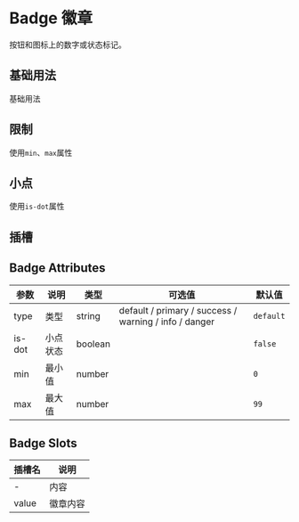 # Badge 徽章

按钮和图标上的数字或状态标记。

## 基础用法

基础用法

<ViewSfc src="../../components/show/badge/badge.vue" ></ViewSfc>

## 限制

使用`min`、`max`属性

<ViewSfc src="../../components/show/badge/badge-limit.vue" ></ViewSfc>

## 小点

使用`is-dot`属性

<ViewSfc src="../../components/show/badge/badge-is-dot.vue" ></ViewSfc>

## 插槽

<ViewSfc src="../../components/show/badge/badge-slot.vue" ></ViewSfc>

## Badge Attributes

| 参数   | 说明     | 类型    | 可选值                                                | 默认值    |
| ------ | -------- | ------- | ----------------------------------------------------- | --------- |
| type   | 类型     | string  | default / primary / success / warning / info / danger | `default` |
| is-dot | 小点状态 | boolean |                                                       | `false`   |
| min    | 最小值   | number  |                                                       | `0`       |
| max    | 最大值   | number  |                                                       | `99`      |

## Badge Slots

| 插槽名 | 说明     |
| ------ | -------- |
| -      | 内容     |
| value  | 徽章内容 |
